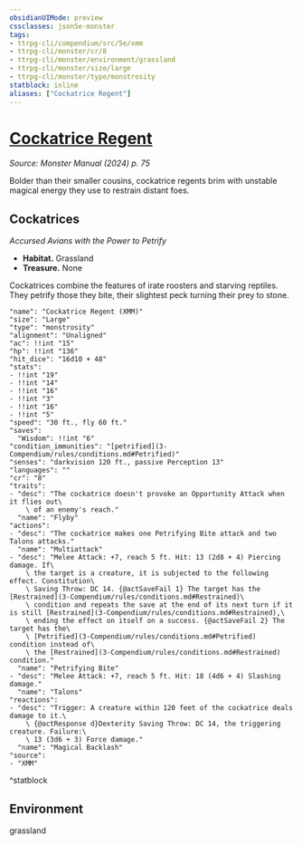 ```yaml
---
obsidianUIMode: preview
cssclasses: json5e-monster
tags:
- ttrpg-cli/compendium/src/5e/xmm
- ttrpg-cli/monster/cr/8
- ttrpg-cli/monster/environment/grassland
- ttrpg-cli/monster/size/large
- ttrpg-cli/monster/type/monstrosity
statblock: inline
aliases: ["Cockatrice Regent"]
---
```

# [Cockatrice Regent](3-Compendium\bestiary\monstrosity/cockatrice-regent-xmm.md)
*Source: Monster Manual (2024) p. 75*  

Bolder than their smaller cousins, cockatrice regents brim with unstable magical energy they use to restrain distant foes.

## Cockatrices

*Accursed Avians with the Power to Petrify*

- **Habitat.** Grassland  
- **Treasure.** None  

Cockatrices combine the features of irate roosters and starving reptiles. They petrify those they bite, their slightest peck turning their prey to stone.

```statblock
"name": "Cockatrice Regent (XMM)"
"size": "Large"
"type": "monstrosity"
"alignment": "Unaligned"
"ac": !!int "15"
"hp": !!int "136"
"hit_dice": "16d10 + 48"
"stats":
- !!int "19"
- !!int "14"
- !!int "16"
- !!int "3"
- !!int "16"
- !!int "5"
"speed": "30 ft., fly 60 ft."
"saves":
  "Wisdom": !!int "6"
"condition_immunities": "[petrified](3-Compendium/rules/conditions.md#Petrified)"
"senses": "darkvision 120 ft., passive Perception 13"
"languages": ""
"cr": "8"
"traits":
- "desc": "The cockatrice doesn't provoke an Opportunity Attack when it flies out\
    \ of an enemy's reach."
  "name": "Flyby"
"actions":
- "desc": "The cockatrice makes one Petrifying Bite attack and two Talons attacks."
  "name": "Multiattack"
- "desc": "Melee Attack: +7, reach 5 ft. Hit: 13 (2d8 + 4) Piercing damage. If\
    \ the target is a creature, it is subjected to the following effect. Constitution\
    \ Saving Throw: DC 14. {@actSaveFail 1} The target has the [Restrained](3-Compendium/rules/conditions.md#Restrained)\
    \ condition and repeats the save at the end of its next turn if it is still [Restrained](3-Compendium/rules/conditions.md#Restrained),\
    \ ending the effect on itself on a success. {@actSaveFail 2} The target has the\
    \ [Petrified](3-Compendium/rules/conditions.md#Petrified) condition instead of\
    \ the [Restrained](3-Compendium/rules/conditions.md#Restrained) condition."
  "name": "Petrifying Bite"
- "desc": "Melee Attack: +7, reach 5 ft. Hit: 18 (4d6 + 4) Slashing damage."
  "name": "Talons"
"reactions":
- "desc": "Trigger: A creature within 120 feet of the cockatrice deals damage to it.\
    \ {@actResponse d}Dexterity Saving Throw: DC 14, the triggering creature. Failure:\
    \ 13 (3d6 + 3) Force damage."
  "name": "Magical Backlash"
"source":
- "XMM"
```
^statblock

## Environment

grassland